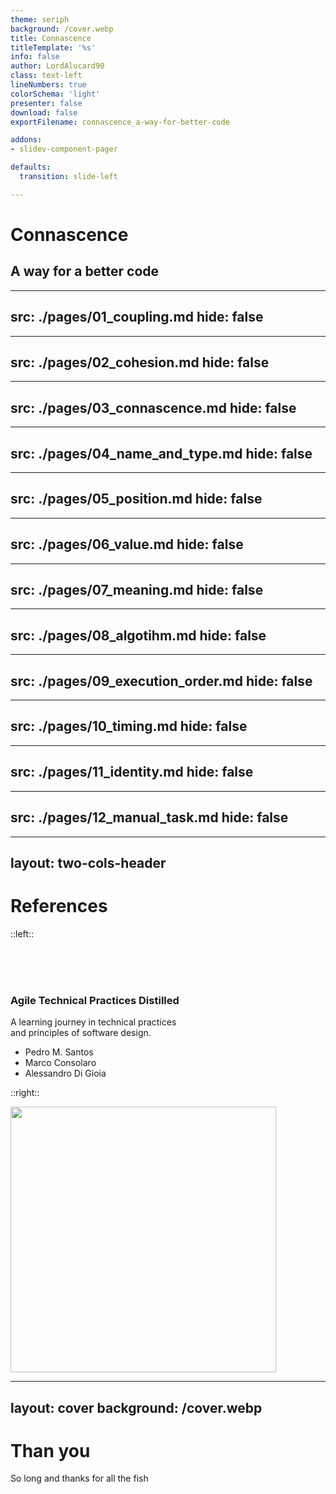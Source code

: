 ```yaml
---
theme: seriph
background: /cover.webp
title: Connascence
titleTemplate: '%s'
info: false
author: LordAlucard90
class: text-left
lineNumbers: true
colorSchema: 'light'
presenter: false
download: false
exportFilename: connascence_a-way-for-better-code

addons:
- slidev-component-pager

defaults:
  transition: slide-left

---
```


# Connascence

## A way for a better code


---
src: ./pages/01_coupling.md
hide: false
---

---
src: ./pages/02_cohesion.md
hide: false
---

---
src: ./pages/03_connascence.md
hide: false
---

---
src: ./pages/04_name_and_type.md
hide: false
---

---
src: ./pages/05_position.md
hide: false
---

---
src: ./pages/06_value.md
hide: false
---

---
src: ./pages/07_meaning.md
hide: false
---

---
src: ./pages/08_algotihm.md
hide: false
---

---
src: ./pages/09_execution_order.md
hide: false
---

---
src: ./pages/10_timing.md
hide: false
---

---
src: ./pages/11_identity.md
hide: false
---

---
src: ./pages/12_manual_task.md
hide: false
---

---
layout: two-cols-header
---

# References


::left::

<br>
<br>
<br>

<h3>
  <strong>
 Agile Technical Practices Distilled 
  </strong>
</h3>
<p>
  A learning journey in technical practices 
  <br>
  and principles of software design.
</p>
<ul>
  <li> Pedro M. Santos</li>
  <li> Marco Consolaro</li>
  <li> Alessandro Di Gioia</li>
</ul>

::right::

<img src="/book.jpg" />

<style>
  img {
    height: 425px;
  }
</style>

---
layout: cover
background: /cover.webp
---

# Than you
So long and thanks for all the fish

